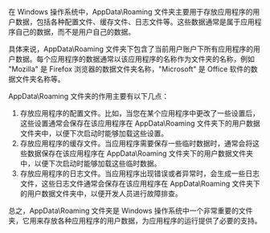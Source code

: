 在 Windows 操作系统中，AppData\Roaming 文件夹主要用于存放应用程序的用户数据，包括各种配置文件、缓存文件、日志文件等。这些数据通常是属于应用程序自己的数据，而不是用户自己的数据。

具体来说，AppData\Roaming 文件夹下包含了当前用户账户下所有应用程序的用户数据。每个应用程序的数据通常以该应用程序的名称作为文件夹的名称，例如 "Mozilla" 是 Firefox 浏览器的数据文件夹名称，"Microsoft" 是 Office 软件的数据文件夹名称等。

AppData\Roaming 文件夹的作用主要有以下几点：

1. 存放应用程序的配置文件。比如，当您在某个应用程序中更改了一些设置后，这些设置通常会保存在该应用程序在 AppData\Roaming 文件夹下的用户数据文件夹中，以便下次启动时能够加载这些设置。
2. 存放应用程序的缓存文件。当应用程序需要保存一些临时数据时，通常会将这些数据保存在该应用程序在 AppData\Roaming 文件夹下的用户数据文件夹中，以便下次启动时能够加载这些临时数据。
3. 存放应用程序的日志文件。当应用程序出现错误或者异常时，会生成一些日志文件，这些日志文件通常会保存在该应用程序在 AppData\Roaming 文件夹下的用户数据文件夹中，以便开发人员进行故障排查。

总之，AppData\Roaming 文件夹是 Windows 操作系统中一个非常重要的文件夹，它用来存放各种应用程序的用户数据，为应用程序的运行提供了必要的支持。